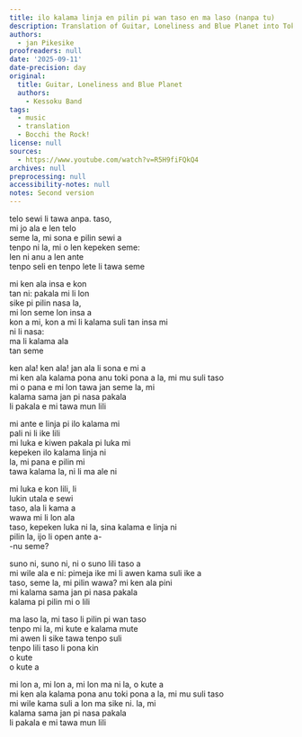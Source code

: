 ```yaml
---
title: ilo kalama linja en pilin pi wan taso en ma laso (nanpa tu)
description: Translation of Guitar, Loneliness and Blue Planet into Toki Pona.
authors:
  - jan Pikesike
proofreaders: null
date: '2025-09-11'
date-precision: day
original:
  title: Guitar, Loneliness and Blue Planet
  authors:
    - Kessoku Band
tags:
  - music
  - translation
  - Bocchi the Rock!
license: null
sources:
  - https://www.youtube.com/watch?v=R5H9fiFQkQ4
archives: null
preprocessing: null
accessibility-notes: null
notes: Second version
---
```


telo sewi li tawa anpa. taso,  
mi jo ala e len telo  
seme la, mi sona e pilin sewi a  
tenpo ni la, mi o len kepeken seme:  
len ni anu a len ante  
tenpo seli en tenpo lete li tawa seme  

mi ken ala insa e kon  
tan ni: pakala mi li lon  
sike pi pilin nasa la,  
mi lon seme lon insa a  
kon a mi, kon a mi li kalama suli tan insa mi  
ni li nasa:  
ma li kalama ala  
tan seme  

ken ala! ken ala! jan ala li sona e mi a  
mi ken ala kalama pona anu toki pona a la, mi mu suli taso  
mi o pana e mi lon tawa jan seme la, mi  
kalama sama jan pi nasa pakala  
li pakala e mi tawa mun lili  

mi ante e linja pi ilo kalama mi  
pali ni li ike lili  
mi luka e kiwen pakala pi luka mi  
kepeken ilo kalama linja ni  
la, mi pana e pilin mi  
tawa kalama la, ni li ma ale ni  

mi luka e kon lili, li  
lukin utala e sewi  
taso, ala li kama a  
wawa mi li lon ala  
taso, kepeken luka ni la, sina kalama e linja ni  
pilin la, ijo li open ante a-  
-nu seme?   

suno ni, suno ni, ni o suno lili taso a  
mi wile ala e ni: pimeja ike mi li awen kama suli ike a  
taso, seme la, mi pilin wawa? mi ken ala pini  
mi kalama sama jan pi nasa pakala  
kalama pi pilin mi o lili  

ma laso la, mi taso li pilin pi wan taso  
tenpo mi la, mi kute e kalama mute  
mi awen li sike tawa tenpo suli  
tenpo lili taso li pona kin  
o kute  
o kute a  

mi lon a, mi lon a, mi lon ma ni la, o kute a  
mi ken ala kalama pona anu toki pona a la, mi mu suli taso  
mi wile kama suli a lon ma sike ni. la, mi  
kalama sama jan pi nasa pakala  
li pakala e mi tawa mun lili  
